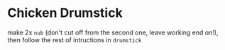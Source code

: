 # Chicken Drumstick

make 2x `nub` (don't cut off from the second one, leave working end on!), then follow the rest of intructions in `drumstick`
